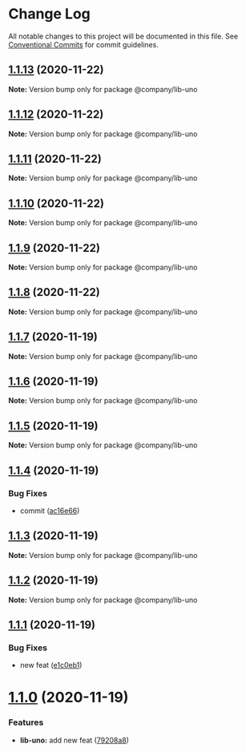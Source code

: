 # Change Log

All notable changes to this project will be documented in this file.
See [Conventional Commits](https://conventionalcommits.org) for commit guidelines.

## [1.1.13](https://github.com/thibault-jacquet/yarn-monorepo/compare/@company/lib-uno@1.1.12...@company/lib-uno@1.1.13) (2020-11-22)

**Note:** Version bump only for package @company/lib-uno





## [1.1.12](https://github.com/thibault-jacquet/yarn-monorepo/compare/@company/lib-uno@1.1.11...@company/lib-uno@1.1.12) (2020-11-22)

**Note:** Version bump only for package @company/lib-uno





## [1.1.11](https://github.com/thibault-jacquet/yarn-monorepo/compare/@company/lib-uno@1.1.10...@company/lib-uno@1.1.11) (2020-11-22)

**Note:** Version bump only for package @company/lib-uno





## [1.1.10](https://github.com/thibault-jacquet/yarn-monorepo/compare/@company/lib-uno@1.1.9...@company/lib-uno@1.1.10) (2020-11-22)

**Note:** Version bump only for package @company/lib-uno





## [1.1.9](https://github.com/thibault-jacquet/yarn-monorepo/compare/@company/lib-uno@1.1.7...@company/lib-uno@1.1.9) (2020-11-22)

**Note:** Version bump only for package @company/lib-uno





## [1.1.8](https://github.com/thibault-jacquet/yarn-monorepo/compare/@company/lib-uno@1.1.7...@company/lib-uno@1.1.8) (2020-11-22)

**Note:** Version bump only for package @company/lib-uno





## [1.1.7](https://github.com/thibault-jacquet/yarn-monorepo/compare/@company/lib-uno@1.1.6...@company/lib-uno@1.1.7) (2020-11-19)

**Note:** Version bump only for package @company/lib-uno





## [1.1.6](https://github.com/thibault-jacquet/yarn-monorepo/compare/@company/lib-uno@1.1.5...@company/lib-uno@1.1.6) (2020-11-19)

**Note:** Version bump only for package @company/lib-uno





## [1.1.5](https://github.com/thibault-jacquet/yarn-monorepo/compare/@company/lib-uno@1.1.4...@company/lib-uno@1.1.5) (2020-11-19)

**Note:** Version bump only for package @company/lib-uno





## [1.1.4](https://github.com/thibault-jacquet/yarn-monorepo/compare/@company/lib-uno@1.1.3...@company/lib-uno@1.1.4) (2020-11-19)


### Bug Fixes

* commit ([ac16e66](https://github.com/thibault-jacquet/yarn-monorepo/commit/ac16e66e02da51a82e9031eecf2350dbd9f2eea2))





## [1.1.3](https://github.com/thibault-jacquet/yarn-monorepo/compare/@company/lib-uno@1.1.2...@company/lib-uno@1.1.3) (2020-11-19)

**Note:** Version bump only for package @company/lib-uno





## [1.1.2](https://github.com/thibault-jacquet/yarn-monorepo/compare/@company/lib-uno@1.1.1...@company/lib-uno@1.1.2) (2020-11-19)

**Note:** Version bump only for package @company/lib-uno





## [1.1.1](https://github.com/thibault-jacquet/yarn-monorepo/compare/@company/lib-uno@1.1.0...@company/lib-uno@1.1.1) (2020-11-19)


### Bug Fixes

* new feat ([e1c0eb1](https://github.com/thibault-jacquet/yarn-monorepo/commit/e1c0eb1e3b21b36a4adc3a5df6dec7094e446d69))





# [1.1.0](https://github.com/thibault-jacquet/yarn-monorepo/compare/@company/lib-uno@1.0.1...@company/lib-uno@1.1.0) (2020-11-19)


### Features

* **lib-uno:** add new feat ([79208a8](https://github.com/thibault-jacquet/yarn-monorepo/commit/79208a87fecd78ba60ba69c70932cdf511269a8f))
